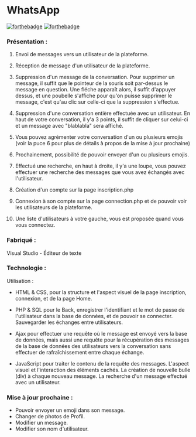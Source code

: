 # WhatsApp

[![forthebadge](http://forthebadge.com/images/badges/built-with-love.svg)](https://github.com/Hikyy)  [![forthebadge](http://forthebadge.com/images/badges/powered-by-electricity.svg)](https://linkedin.com/in/rayane-mabrouki/)

### Présentation :

1. Envoi de messages vers un utilisateur de la plateforme.

2. Réception de message d'un utilisateur de la plateforme.

3. Suppression d'un message de la conversation. Pour supprimer un message, il suffit que le pointeur de la souris soit par-dessus le message en question. Une fléche apparaît alors, il suffit d'appuyer dessus, et une poubelle s'affiche pour qu'on puisse supprimer le message, c'est qu'au clic sur celle-ci que la suppression s'effectue.

4. Suppression d'une conversation entière effectuée avec un utilisateur. En haut de votre conversation, il y'a 3 points, il suffit de cliquer sur celui-ci et un message avec "blablabla" sera affiché.

5. Vous pouvez agrémenter votre conversation d'un ou plusieurs emojis (voir la puce 6 pour plus de détails à propos de la mise à jour prochaine)

6. Prochainement, possibilité de pouvoir envoyer d'un ou plusieurs emojis.

7. Effectué une recherche, en haut à droite,  il y'a une loupe, vous pouvez effectuer une recherche des messages que vous avez échangés avec l'utilisateur.

8. Création d'un compte sur la page inscription.php

9. Connexion à son compte sur la page connection.php et de pouvoir voir les utilisateurs de la plateforme.

10. Une liste d'utilisateurs à votre gauche, vous est proposée quand vous vous connectez.

### Fabriqué :

Visual Studio - Éditeur de texte


### Technologie :

Utilisation :
- HTML & CSS, pour la structure et l'aspect visuel de la page inscription, connexion, et de la page Home.

- PHP & SQL pour le Back, enregistrer l'identifiant et le mot de passe de l'utilisateur dans la base de données, et de pouvoir se connecter. Sauvegarder les échanges entre utilisateurs.

- Ajax pour effectuer une requête où le message est envoyé vers la base de données, mais aussi une requête pour la récupération des messages de la base de données des utilisateurs vers la conversation sans effectuer de rafraîchissement entre chaque échange.

- JavaScript pour traiter le contenu de la requête des messages. L'aspect visuel et l'interaction des éléments cachés. La création de nouvelle bulle (div) à chaque nouveau message. La recherche d'un message effectué avec un utilisateur.

### Mise à jour prochaine :
- Pouvoir envoyer un emoji dans son message.
- Changer de photos de Profil.
- Modifier un message.
- Modifier son nom d'utilisateur.
